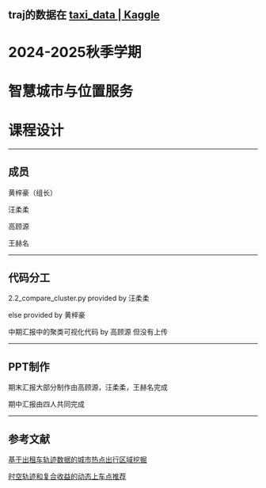 traj的数据在 [taxi_data | Kaggle](https://www.kaggle.com/datasets/hesunset/taxi-data)
----------------------------------

# 2024-2025秋季学期

# 智慧城市与位置服务

# 课程设计

--------------------------------------------------------------

## 成员

黄梓豪（组长）

汪柔柔

高顾源

王赫名

--------------------------------

## 代码分工

2.2_compare_cluster.py provided by 汪柔柔

else provided by 黄梓豪

中期汇报中的聚类可视化代码 by 高顾源 但没有上传

---------------------------------

## PPT制作

期末汇报大部分制作由高顾源，汪柔柔，王赫名完成

期中汇报由四人共同完成

---------------------------

## 参考文献

[基于出租车轨迹数据的城市热点出行区域挖掘](http://www.shcas.net/jsjyup/pdf/2018/1/%E5%9F%BA%E4%BA%8E%E5%87%BA%E7%A7%9F%E8%BD%A6%E8%BD%A8%E8%BF%B9%E6%95%B0%E6%8D%AE%E7%9A%84%E5%9F%8E%E5%B8%82%E7%83%AD%E7%82%B9%E5%87%BA%E8%A1%8C%E5%8C%BA%E5%9F%9F%E6%8C%96%E6%8E%98.pdf)

[时空轨迹和复合收益的动态上车点推荐](https://openurl.ebsco.com/EPDB%3Agcd%3A2%3A2560674/detailv2?sid=ebsco%3Aplink%3Ascholar&id=ebsco%3Agcd%3A158682583&crl=c&link_origin=scholar.google.com)
